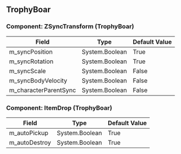 ## TrophyBoar

### Component: ZSyncTransform (TrophyBoar)

|Field|Type|Default Value|
|-----|----|-------------|
|m_syncPosition|System.Boolean|True|
|m_syncRotation|System.Boolean|True|
|m_syncScale|System.Boolean|False|
|m_syncBodyVelocity|System.Boolean|False|
|m_characterParentSync|System.Boolean|False|

### Component: ItemDrop (TrophyBoar)

|Field|Type|Default Value|
|-----|----|-------------|
|m_autoPickup|System.Boolean|True|
|m_autoDestroy|System.Boolean|True|

